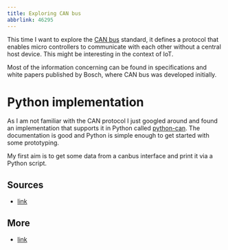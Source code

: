 ```yaml
---
title: Exploring CAN bus
abbrlink: 46295
---
```


This time I want to explore the [CAN bus](https://en.wikipedia.org/wiki/CAN_bus) standard, it defines a protocol that enables micro controllers to communicate with each other without a central host device. This might be interesting in the context of IoT.

Most of the information concerning can be found in specifications and white papers published by Bosch, where CAN bus was developed initially.

# Python implementation

As I am not familiar with the CAN protocol I just googled around and found an implementation that supports it in Python called [python-can](http://python-can.readthedocs.io/en/latest/). The documentation is good and Python is simple enough to get started with some prototyping.

My first aim is to get some data from a canbus interface and print it via a Python script.







## Sources

* [link](url)

## More

* [link](url)
